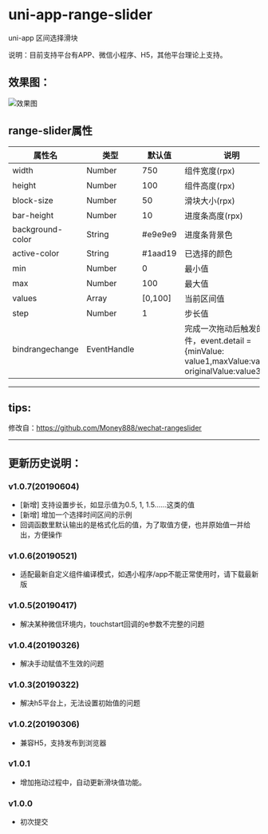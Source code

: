 # uni-app-range-slider   
uni-app 区间选择滑块   
   
说明：目前支持平台有APP、微信小程序、H5，其他平台理论上支持。   
   

## 效果图：   
![效果图](https://zhangdaren.github.io/uni-app-range-slider/static/preview.png)   
   
## range-slider属性   
   
| 属性名 | 类型 | 默认值 | 说明 |
|---|---|---|---|
| width | Number | 750 | 组件宽度(rpx)|
| height |Number |100 | 组件高度(rpx) |
| block-size | Number | 50 | 滑块大小(rpx) |
| bar-height | Number | 10 | 进度条高度(rpx) |
| background-color | String | #e9e9e9 | 进度条背景色 |
| active-color | String | #1aad19 | 已选择的颜色 |
| min | Number | 0 | 最小值 |
| max |Number | 100 | 最大值 |
| values |Array| [0,100] | 当前区间值 |
| step |Number| 1 | 步长值 |
| bindrangechange | EventHandle | |完成一次拖动后触发的事件，event.detail = {minValue: value1,maxValue:value2, originalValue:value3} |
   
---
## tips:   
修改自：https://github.com/Money888/wechat-rangeslider   
   
---
## 更新历史说明：   
### v1.0.7(20190604)   
* [新增] 支持设置步长，如显示值为0.5, 1, 1.5……这类的值   
* [新增] 增加一个选择时间区间的示例   
* 回调函数里默认输出的是格式化后的值，为了取值方便，也并原始值一并给出，方便操作   
   
### v1.0.6(20190521)   
* 适配最新自定义组件编译模式，如遇小程序/app不能正常使用时，请下载最新版   
   
### v1.0.5(20190417)   
* 解决某种微信环境内，touchstart回调的e参数不完整的问题   
   
### v1.0.4(20190326)   
* 解决手动赋值不生效的问题   
   
### v1.0.3(20190322)   
* 解决h5平台上，无法设置初始值的问题   
   
### v1.0.2(20190306)   
* 兼容H5，支持发布到浏览器   
   
### v1.0.1   
* 增加拖动过程中，自动更新滑块值功能。   
   
### v1.0.0   
* 初次提交   


